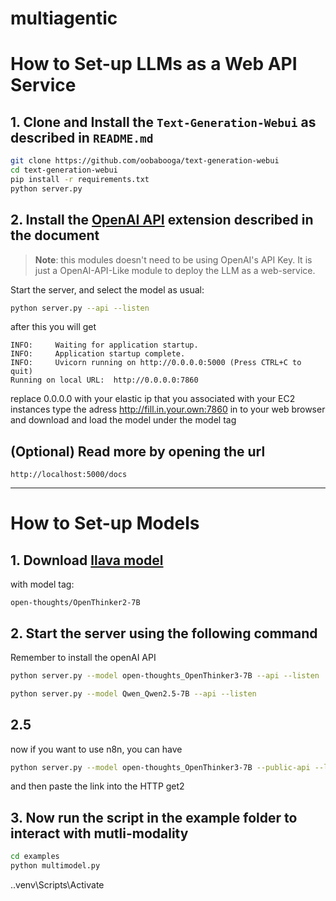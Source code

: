 # multiagentic
# How to Set-up LLMs as a Web API Service

## 1. Clone and Install the `Text-Generation-Webui` as described in `README.md`

```bash
git clone https://github.com/oobabooga/text-generation-webui
cd text-generation-webui
pip install -r requirements.txt
python server.py
```


## 2. Install the [OpenAI API](https://github.com/oobabooga/text-generation-webui/wiki/12-%E2%80%90-OpenAI-API) extension described in the document

> **Note**: this modules doesn't need to be using OpenAI's API Key. It is just a OpenAI-API-Like module to deploy the LLM as a web-service.


Start the server, and select the model as usual:

```bash
python server.py --api --listen
```
after this you will get

```
INFO:     Waiting for application startup.
INFO:     Application startup complete.
INFO:     Uvicorn running on http://0.0.0.0:5000 (Press CTRL+C to quit)
Running on local URL:  http://0.0.0.0:7860
```
replace 0.0.0.0 with your elastic ip that you associated with your EC2 instances
type the adress http://fill.in.your.own:7860 in to your web browser and download and load the model under the model tag


## (Optional) Read more by opening the url
```
http://localhost:5000/docs
```
---

# How to Set-up Models

## 1. Download [llava model](https://huggingface.co/open-thoughts/OpenThinker2-7B)

with model tag:

`open-thoughts/OpenThinker2-7B`

## 2. Start the server using the following command

Remember to install the openAI API

```bash
python server.py --model open-thoughts_OpenThinker3-7B --api --listen
```
```bash
python server.py --model Qwen_Qwen2.5-7B --api --listen
```

## 2.5
now if you want to use n8n, you can have
```bash
python server.py --model open-thoughts_OpenThinker3-7B --public-api --listen
```
and then paste the link into the HTTP get2
## 3. Now run the script in the example folder to interact with mutli-modality

```bash
cd examples
python multimodel.py
```
.\.venv\Scripts\Activate
